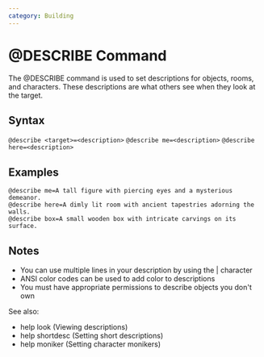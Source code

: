 ```yaml
---
category: Building
---
```


# @DESCRIBE Command

The @DESCRIBE command is used to set descriptions for objects, rooms, and
characters. These descriptions are what others see when they look at the target.

## Syntax

`@describe <target>=<description>` `@describe me=<description>`
`@describe here=<description>`

## Examples

```
@describe me=A tall figure with piercing eyes and a mysterious demeanor.
@describe here=A dimly lit room with ancient tapestries adorning the walls.
@describe box=A small wooden box with intricate carvings on its surface.
```

## Notes

- You can use multiple lines in your description by using the | character
- ANSI color codes can be used to add color to descriptions
- You must have appropriate permissions to describe objects you don't own

See also:

- help look (Viewing descriptions)
- help shortdesc (Setting short descriptions)
- help moniker (Setting character monikers)
